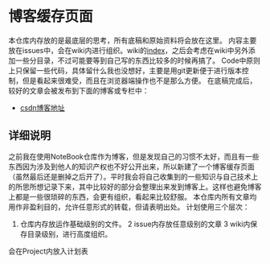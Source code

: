 # 博客缓存页面

本仓库内存放的是最底层的思考，所有底稿和原始资料将会放在这里。
内容主要放在issues中，会在wiki内进行组织。wiki的[index](https://github.com/wtysos11/blogWiki/wiki/%E7%B4%A2%E5%BC%95%E5%AF%BC%E8%88%AA)，之后会考虑在wiki中另外添加一些分目录，不过可能要等到自己写的东西比较多的时候再搞了。
Code中原则上只保留一些代码，具体留什么我也没想好，主要是用git更新便于进行版本控制，但是看起来很难受，而且在浏览器端操作也不是那么方便。
在底稿完成后，较好的文章会被发布到下面的博客或专栏中：
* [csdn博客地址](https://blog.csdn.net/u012837895)

## 详细说明
之前我在使用NoteBook仓库作为博客，但是发现自己的习惯不太好，而且有一些东西因为涉及到他人的知识产权也不好公开出来，所以新建了一个博客缓存页面（虽然最后还是删掉之后开了）。平时我会将自己收集到的一些知识与自己技术上的所思所想记录下来，其中比较好的部分会整理出来发到博客上。这样也避免博客上都是一些很琐碎的东西，会更有组织，看起来比较舒服。
本仓库内所有文章均用作非盈利目的，允许任意形式的转载，但请表明出处。
计划使用三个层次：
1. 仓库内存放运作基础级别的文件。
2 issue内存放任意级别的文章
3 wiki内保存目录级别，进行高度组织。

会在Project内放入计划表
